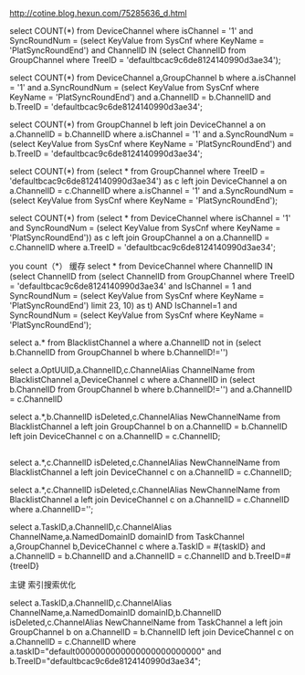 
http://cotine.blog.hexun.com/75285636_d.html

select  COUNT(*) from DeviceChannel where isChannel = '1' and SyncRoundNum = (select KeyValue from SysCnf where KeyName = 'PlatSyncRoundEnd')  and ChannelID IN (select ChannelID from GroupChannel  where TreeID = 'defaultbcac9c6de8124140990d3ae34');

select  COUNT(*) from DeviceChannel a,GroupChannel b where a.isChannel = '1' and a.SyncRoundNum = (select KeyValue from SysCnf where KeyName = 'PlatSyncRoundEnd')  and a.ChannelID = b.ChannelID and b.TreeID = 'defaultbcac9c6de8124140990d3ae34';


select  COUNT(*) from GroupChannel b  left join DeviceChannel a on  a.ChannelID = b.ChannelID   where a.isChannel = '1' and a.SyncRoundNum = (select KeyValue from SysCnf where KeyName = 'PlatSyncRoundEnd') and b.TreeID = 'defaultbcac9c6de8124140990d3ae34';


select COUNT(*) from (select  * from GroupChannel where TreeID = 'defaultbcac9c6de8124140990d3ae34') as c  left join DeviceChannel a on  a.ChannelID = c.ChannelID  where a.isChannel = '1' and a.SyncRoundNum = (select KeyValue from SysCnf where KeyName = 'PlatSyncRoundEnd');




select COUNT(*) from (select  * from DeviceChannel where isChannel = '1' and SyncRoundNum = (select KeyValue from SysCnf where KeyName = 'PlatSyncRoundEnd')) as c  left join GroupChannel a on  a.ChannelID = c.ChannelID  where a.TreeID = 'defaultbcac9c6de8124140990d3ae34';

you count（*） 缓存
select * from DeviceChannel where ChannelID IN (select ChannelID from (select ChannelID from GroupChannel where TreeID = 'defaultbcac9c6de8124140990d3ae34' and  IsChannel = 1  and SyncRoundNum = (select KeyValue from SysCnf where KeyName = 'PlatSyncRoundEnd') limit 23, 10) as t) AND IsChannel=1  and SyncRoundNum = (select KeyValue from SysCnf where KeyName = 'PlatSyncRoundEnd');




select  a.* from BlacklistChannel a	where a.ChannelID not in (select b.ChannelID from GroupChannel b where b.ChannelID!='')

select a.OptUUID,a.ChannelID,c.ChannelAlias ChannelName from BlacklistChannel a,DeviceChannel c where a.ChannelID in (select b.ChannelID from GroupChannel b where b.ChannelID!='') and a.ChannelID = c.ChannelID

select a.*,b.ChannelID isDeleted,c.ChannelAlias NewChannelName from BlacklistChannel a left join GroupChannel b on a.ChannelID = b.ChannelID left join DeviceChannel c on a.ChannelID = c.ChannelID;

##
select a.*,c.ChannelID isDeleted,c.ChannelAlias NewChannelName from BlacklistChannel a left join DeviceChannel c on a.ChannelID = c.ChannelID;

select a.*,c.ChannelID isDeleted,c.ChannelAlias NewChannelName from BlacklistChannel a left join DeviceChannel c on a.ChannelID = c.ChannelID where a.ChannelID='';

select a.TaskID,a.ChannelID,c.ChannelAlias ChannelName,a.NamedDomainID domainID from TaskChannel a,GroupChannel b,DeviceChannel c
   where a.TaskID = #{taskID} and a.ChannelID = b.ChannelID and a.ChannelID = c.ChannelID and b.TreeID=#{treeID}

主键 索引搜索优化

select a.TaskID,a.ChannelID,c.ChannelAlias ChannelName,a.NamedDomainID domainID,b.ChannelID isDeleted,c.ChannelAlias NewChannelName from TaskChannel a left join GroupChannel b on a.ChannelID = b.ChannelID  left join DeviceChannel c on a.ChannelID = c.ChannelID  where a.taskID="default0000000000000000000000000" and b.TreeID="defaultbcac9c6de8124140990d3ae34";
